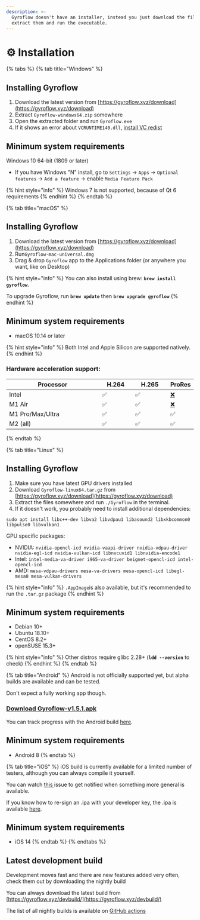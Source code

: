 ```yaml
---
description: >-
  Gyroflow doesn't have an installer, instead you just download the files,
  extract them and run the executable.
---
```


# ⚙ Installation

{% tabs %}
{% tab title="Windows" %}
## Installing Gyroflow

1. Download the latest version from [https://gyroflow.xyz/download](https://gyroflow.xyz/download)
2. Extract `Gyroflow-windows64.zip` somewhere
3. Open the extracted folder and run `Gyroflow.exe`
4. If it shows an error about `VCRUNTIME140.dll`, [install VC redist](https://aka.ms/vs/17/release/vc\_redist.x64.exe)



## Minimum system requirements

Windows 10 64-bit (1809 or later)

* If you have Windows "N" install, go to `Settings` -> `Apps` -> `Optional features` -> `Add a feature` -> enable `Media Feature Pack`

{% hint style="info" %}
Windows 7 is not supported, because of Qt 6 requirements
{% endhint %}
{% endtab %}

{% tab title="macOS" %}
## Installing Gyroflow

1. Download the latest version from [https://gyroflow.xyz/download](https://gyroflow.xyz/download)
2. Run`Gyroflow-mac-universal.dmg`
3. Drag & drop `Gyroflow` app to the Applications folder (or anywhere you want, like on Desktop)

{% hint style="info" %}
You can also install using brew: **`brew install gyroflow`**.&#x20;

To upgrade Gyroflow, run **`brew update`** then **`brew upgrade gyroflow`**
{% endhint %}



## Minimum system requirements

* macOS 10.14 or later

{% hint style="info" %}
Both Intel and Apple Silicon are supported natively.
{% endhint %}



### Hardware acceleration support:

<table><thead><tr><th width="287">Processor</th><th width="85">H.264</th><th width="91">H.265</th><th>ProRes</th></tr></thead><tbody><tr><td>Intel</td><td>✅</td><td>✅</td><td><a href="https://emojipedia.org/cross-mark/">❌</a></td></tr><tr><td>M1 Air</td><td>✅</td><td>✅</td><td><a href="https://emojipedia.org/cross-mark/">❌</a></td></tr><tr><td>M1 Pro/Max/Ultra</td><td>✅</td><td>✅</td><td>✅</td></tr><tr><td>M2 (all)</td><td>✅</td><td>✅</td><td>✅</td></tr></tbody></table>
{% endtab %}

{% tab title="Linux" %}
## Installing Gyroflow

1. Make sure you have latest GPU drivers installed
2. Download `Gyroflow-linux64.tar.gz` from [https://gyroflow.xyz/download](https://gyroflow.xyz/download)
3. Extract the files somewhere and run `./Gyroflow` in the terminal.
4. If it doesn't work, you probably need to install additional dependencies:

`sudo apt install libc++-dev libva2 libvdpau1 libasound2 libxkbcommon0 libpulse0 libvulkan1`

GPU specific packages:

* NVIDIA: `nvidia-opencl-icd nvidia-vaapi-driver nvidia-vdpau-driver nvidia-egl-icd nvidia-vulkan-icd libnvcuvid1 libnvidia-encode1`
* Intel: `intel-media-va-driver i965-va-driver beignet-opencl-icd intel-opencl-icd`
* AMD: `mesa-vdpau-drivers mesa-va-drivers mesa-opencl-icd libegl-mesa0 mesa-vulkan-drivers`

{% hint style="info" %}
`.AppImage`is also available, but it's recommended to run the `.tar.gz` package
{% endhint %}



## Minimum system requirements

* Debian 10+
* Ubuntu 18.10+
* CentOS 8.2+
* openSUSE 15.3+

{% hint style="info" %}
Other distros require glibc 2.28+ (**`ldd --version`** to check)
{% endhint %}
{% endtab %}

{% tab title="Android" %}
Android is not officially supported yet, but alpha builds are available and can be tested.

Don't expect a fully working app though.

### [Download Gyroflow-v1.5.1.apk](https://github.com/gyroflow/docs.gyroflow.xyz/raw/main/.gitbook/assets/Gyroflow-v1.5.1.apk)

You can track progress with the Android build [here](https://github.com/gyroflow/gyroflow/issues/33).

## Minimum system requirements

* Android 8
{% endtab %}

{% tab title="iOS" %}
iOS build is currently available for a limited number of testers, although you can always compile it yourself.

You can watch [this ](https://github.com/gyroflow/gyroflow/issues/34)issue to get notified when something more general is available.

If you know how to re-sign an .ipa with your developer key, the .ipa is available [here](https://gyroflow.xyz/Gyroflow.ipa).

## Minimum system requirements

* iOS 14
{% endtab %}
{% endtabs %}





## Latest development build

Development moves fast and there are new features added very often, check them out by downloading the nightly build

You can always download the latest build from [https://gyroflow.xyz/devbuild/](https://gyroflow.xyz/devbuild/)

The list of all nightly builds is available on [GitHub actions](https://github.com/gyroflow/gyroflow/actions)



